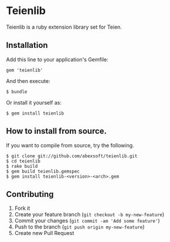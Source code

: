 # Teienlib

Teienlib is a ruby extension library set for Teien.

## Installation

Add this line to your application's Gemfile:

    gem 'teienlib'

And then execute:

    $ bundle

Or install it yourself as:

    $ gem install teienlib

## How to install from source.

If you want to compile from source, try the following.

    $ git clone git://github.com/abexsoft/teienlib.git 
    $ cd teienlib
    $ rake build 
    $ gem build teienlib.gemspec
    $ gem install teienlib-<version>-<arch>.gem 

## Contributing

1. Fork it
2. Create your feature branch (`git checkout -b my-new-feature`)
3. Commit your changes (`git commit -am 'Add some feature'`)
4. Push to the branch (`git push origin my-new-feature`)
5. Create new Pull Request
